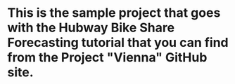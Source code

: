 # This is the sample project that goes with the Hubway Bike Share Forecasting tutorial that you can find from the Project "Vienna" GitHub site.
